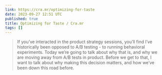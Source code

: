 ```yaml
---
link: https://cra.mr/optimizing-for-taste
date: 2023-09-27 12:51 UTC
published: true
title: Optimizing for Taste / Cra.mr
tags: []
---
```


> If you’ve interacted in the product strategy sessions, you’ll find I’ve historically been opposed to A/B testing - to running behavioral experiments. Today we’re going to talk about why that is, and why we are moving away from A/B tests in product. Before we get to that, I want to talk about why making this decision matters, and how we’ve been down this road before.
